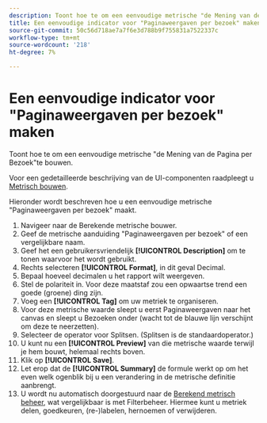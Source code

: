 ```yaml
---
description: Toont hoe te om een eenvoudige metrische "de Mening van de Pagina per Bezoek"te bouwen.
title: Een eenvoudige indicator voor "Paginaweergaven per bezoek" maken
source-git-commit: 50c56d718ae7a7f6e3d788b9f755831a7522337c
workflow-type: tm+mt
source-wordcount: '218'
ht-degree: 7%

---
```


# Een eenvoudige indicator voor &quot;Paginaweergaven per bezoek&quot; maken

Toont hoe te om een eenvoudige metrische &quot;de Mening van de Pagina per Bezoek&quot;te bouwen.

Voor een gedetailleerde beschrijving van de UI-componenten raadpleegt u [Metrisch bouwen](/help/components/calc-metrics/cm-workflow/cm-build-metrics.md).

Hieronder wordt beschreven hoe u een eenvoudige metrische &quot;Paginaweergaven per bezoek&quot; maakt.

1. Navigeer naar de Berekende metrische bouwer.
1. Geef de metrische aanduiding &quot;Paginaweergaven per bezoek&quot; of een vergelijkbare naam.
1. Geef het een gebruikersvriendelijk **[!UICONTROL Description]** om te tonen waarvoor het wordt gebruikt.
1. Rechts selecteren **[!UICONTROL Format]**, in dit geval Decimal.
1. Bepaal hoeveel decimalen u het rapport wilt weergeven.
1. Stel de polariteit in. Voor deze maatstaf zou een opwaartse trend een goede (groene) ding zijn.
1. Voeg een **[!UICONTROL Tag]** om uw metriek te organiseren.
1. Voor deze metrische waarde sleept u eerst Paginaweergaven naar het canvas en sleept u Bezoeken onder (wacht tot de blauwe lijn verschijnt om deze te neerzetten).
1. Selecteer de operator voor Splitsen. (Splitsen is de standaardoperator.)
1. U kunt nu een **[!UICONTROL Preview]** van die metrische waarde terwijl je hem bouwt, helemaal rechts boven.
1. Klik op **[!UICONTROL Save]**.
1. Let erop dat de **[!UICONTROL Summary]** de formule werkt op om het even welk ogenblik bij u een verandering in de metrische definitie aanbrengt.
1. U wordt nu automatisch doorgestuurd naar de [Berekend metrisch beheer](/help/components/calc-metrics/cm-workflow/cm-manager.md), wat vergelijkbaar is met Filterbeheer. Hiermee kunt u metriek delen, goedkeuren, (re-)labelen, hernoemen of verwijderen.
